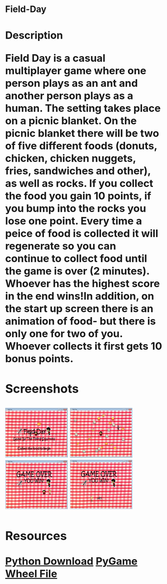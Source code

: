 <h1>Field-Day<h/1>

<h3>Description<h/3>

<p>
  Field Day is a casual multiplayer game where one person plays as an ant and another person plays as a human. The setting takes place on a picnic blanket. On the picnic blanket there will be two of five different foods (donuts, chicken, chicken nuggets, fries, sandwiches and other), as well as rocks. If you collect the food you gain 10 points, if you bump into the rocks you lose one point. Every time a peice of food is collected it will regenerate so you can continue to collect food until the game is over (2 minutes). Whoever has the highest score in the end wins!In addition, on the start up screen there is an animation of food- but there is only one for two of you. Whoever collects it first gets 10 bonus points.
</p>

<h3>Screenshots</h3>
<img src="https://github.com/jackief2002/FieldDay-/blob/master/StartScreen.png" width="200px"> 

<img src="https://github.com/jackief2002/FieldDay-/blob/master/PlayingGame.png" width= "200px">

<img src="https://github.com/jackief2002/FieldDay-/blob/master/HumanWin.png" width= "200px">

<img src="https://github.com/jackief2002/FieldDay-/blob/master/AntWin.png" width= "200px">

<h3>Resources</h3>
<a href= "https://www.python.org/downloads/"> Python Download</a>
<a href= "http://www.lfd.uci.edu/~gohlke/pythonlibs/#pygame"> PyGame Wheel File</a>


